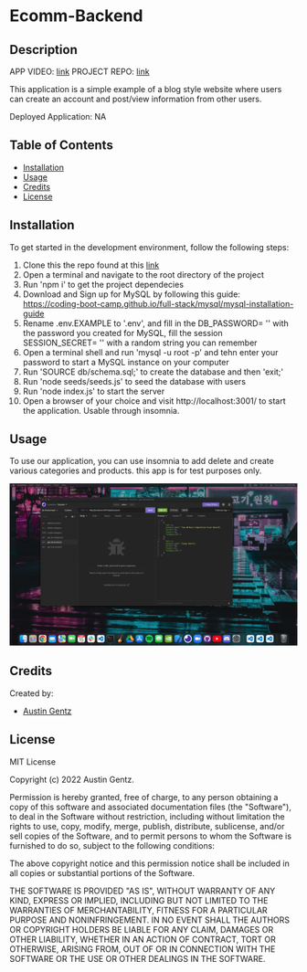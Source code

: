# Ecomm-Backend

## Description

APP VIDEO: [link](https://drive.google.com/file/d/1UAFMrcnc1nELv8c8U7IapC1gy47Q_nqC/view)
PROJECT REPO: [link](https://github.com/Ajimoto/Ecomm-backend)

This application is a simple example of a blog style website where users can create an account and post/view information from other users.

Deployed Application: NA

## Table of Contents

- [Installation](#installation)
- [Usage](#usage)
- [Credits](#credits)
- [License](#license)

## Installation

To get started in the development environment, follow the following steps:

1.  Clone this the repo found at this [link](https://github.com/Ajimoto/Ecomm-backend)
2.  Open a terminal and navigate to the root directory of the project
3.  Run 'npm i' to get the project dependecies
4.  Download and Sign up for MySQL by following this guide: https://coding-boot-camp.github.io/full-stack/mysql/mysql-installation-guide
5.  Rename .env.EXAMPLE to '.env', and fill in the DB_PASSWORD= '' with the password you created for MySQL, fill the session SESSION_SECRET= '' with a random string you can remember
6.  Open a terminal shell and run 'mysql -u root -p' and tehn enter your password to start a MySQL instance on your computer
7.  Run 'SOURCE db/schema.sql;' to create the database and then 'exit;'
8.  Run 'node seeds/seeds.js' to seed the database with users
9.  Run 'node index.js' to start the server
10. Open a browser of your choice and visit http://localhost:3001/ to start the application. Usable through insomnia.

## Usage

To use our application, you can use insomnia to add delete and create various categories and products. this app is for test purposes only.

![Alt text](</Screen%20Shot%202022-08-15%20at%203.59.57%20PM%20(3).png>)

## Credits

Created by:

- [Austin Gentz](https://github.com/Ajimoto)

## License

MIT License

Copyright (c) 2022 Austin Gentz.

Permission is hereby granted, free of charge, to any person obtaining a copy
of this software and associated documentation files (the "Software"), to deal
in the Software without restriction, including without limitation the rights
to use, copy, modify, merge, publish, distribute, sublicense, and/or sell
copies of the Software, and to permit persons to whom the Software is
furnished to do so, subject to the following conditions:

The above copyright notice and this permission notice shall be included in all
copies or substantial portions of the Software.

THE SOFTWARE IS PROVIDED "AS IS", WITHOUT WARRANTY OF ANY KIND, EXPRESS OR
IMPLIED, INCLUDING BUT NOT LIMITED TO THE WARRANTIES OF MERCHANTABILITY,
FITNESS FOR A PARTICULAR PURPOSE AND NONINFRINGEMENT. IN NO EVENT SHALL THE
AUTHORS OR COPYRIGHT HOLDERS BE LIABLE FOR ANY CLAIM, DAMAGES OR OTHER
LIABILITY, WHETHER IN AN ACTION OF CONTRACT, TORT OR OTHERWISE, ARISING FROM,
OUT OF OR IN CONNECTION WITH THE SOFTWARE OR THE USE OR OTHER DEALINGS IN THE
SOFTWARE.
